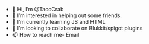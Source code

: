 - 👋 Hi, I’m @TacoCrab
- 👀 I’m interested in helping out some friends.
- 🌱 I’m currently learning JS and HTML
- 💞️ I’m looking to collaborate on Blukkit/spigot plugins
- 📫 How to reach me- Email

<!---
TacoCrab/TacoCrab is a ✨ special ✨ repository because its `README.md` (this file) appears on your GitHub profile.
You can click the Preview link to take a look at your changes.
--->
